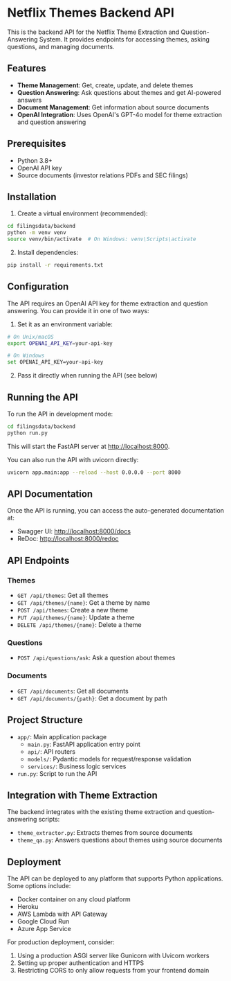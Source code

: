 # Netflix Themes Backend API

This is the backend API for the Netflix Theme Extraction and Question-Answering System. It provides endpoints for accessing themes, asking questions, and managing documents.

## Features

- **Theme Management**: Get, create, update, and delete themes
- **Question Answering**: Ask questions about themes and get AI-powered answers
- **Document Management**: Get information about source documents
- **OpenAI Integration**: Uses OpenAI's GPT-4o model for theme extraction and question answering

## Prerequisites

- Python 3.8+
- OpenAI API key
- Source documents (investor relations PDFs and SEC filings)

## Installation

1. Create a virtual environment (recommended):

```bash
cd filingsdata/backend
python -m venv venv
source venv/bin/activate  # On Windows: venv\Scripts\activate
```

2. Install dependencies:

```bash
pip install -r requirements.txt
```

## Configuration

The API requires an OpenAI API key for theme extraction and question answering. You can provide it in one of two ways:

1. Set it as an environment variable:

```bash
# On Unix/macOS
export OPENAI_API_KEY=your-api-key

# On Windows
set OPENAI_API_KEY=your-api-key
```

2. Pass it directly when running the API (see below)

## Running the API

To run the API in development mode:

```bash
cd filingsdata/backend
python run.py
```

This will start the FastAPI server at [http://localhost:8000](http://localhost:8000).

You can also run the API with uvicorn directly:

```bash
uvicorn app.main:app --reload --host 0.0.0.0 --port 8000
```

## API Documentation

Once the API is running, you can access the auto-generated documentation at:

- Swagger UI: [http://localhost:8000/docs](http://localhost:8000/docs)
- ReDoc: [http://localhost:8000/redoc](http://localhost:8000/redoc)

## API Endpoints

### Themes

- `GET /api/themes`: Get all themes
- `GET /api/themes/{name}`: Get a theme by name
- `POST /api/themes`: Create a new theme
- `PUT /api/themes/{name}`: Update a theme
- `DELETE /api/themes/{name}`: Delete a theme

### Questions

- `POST /api/questions/ask`: Ask a question about themes

### Documents

- `GET /api/documents`: Get all documents
- `GET /api/documents/{path}`: Get a document by path

## Project Structure

- `app/`: Main application package
  - `main.py`: FastAPI application entry point
  - `api/`: API routers
  - `models/`: Pydantic models for request/response validation
  - `services/`: Business logic services
- `run.py`: Script to run the API

## Integration with Theme Extraction

The backend integrates with the existing theme extraction and question-answering scripts:

- `theme_extractor.py`: Extracts themes from source documents
- `theme_qa.py`: Answers questions about themes using source documents

## Deployment

The API can be deployed to any platform that supports Python applications. Some options include:

- Docker container on any cloud platform
- Heroku
- AWS Lambda with API Gateway
- Google Cloud Run
- Azure App Service

For production deployment, consider:

1. Using a production ASGI server like Gunicorn with Uvicorn workers
2. Setting up proper authentication and HTTPS
3. Restricting CORS to only allow requests from your frontend domain
